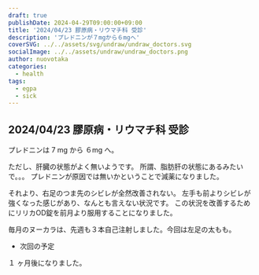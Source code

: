 ```yaml
---
draft: true
publishDate: 2024-04-29T09:00:00+09:00
title: '2024/04/23 膠原病・リウマチ科 受診'
description: 'プレドニンが７mgから６mgへ'
coverSVG: ../../assets/svg/undraw/undraw_doctors.svg
socialImage: ../../assets/undraw/undraw_doctors.png
author: nuovotaka
categories:
  - health
tags:
  - egpa
  - sick
---
```


## 2024/04/23 膠原病・リウマチ科 受診

プレドニンは 7 mg から ６mg へ。

ただし、肝臓の状態がよく無いようです。
所謂、脂肪肝の状態にあるみたいで。。。
プレドニンが原因では無いかということで減薬になりました。

それより、右足のつま先のシビレが全然改善されない。
左手も前よりシビレが強くなった感じがあり、なんとも言えない状況です。
この状況を改善するためにリリカOD錠を前月より服用することになりました。

毎月のヌーカラは、先週も３本自己注射しました。今回は左足の太もも。

- 次回の予定

１ ヶ月後になりました。
